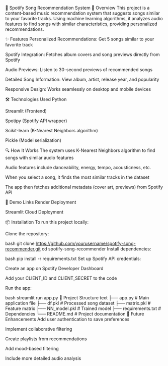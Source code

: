 🎵 Spotify Song Recommendation System
📌 Overview
This project is a content-based music recommendation system that suggests songs similar to your favorite tracks. Using machine learning algorithms, it analyzes audio features to find songs with similar characteristics, providing personalized recommendations.

✨ Features
Personalized Recommendations: Get 5 songs similar to your favorite track

Spotify Integration: Fetches album covers and song previews directly from Spotify

Audio Previews: Listen to 30-second previews of recommended songs

Detailed Song Information: View album, artist, release year, and popularity

Responsive Design: Works seamlessly on desktop and mobile devices

🛠️ Technologies Used
Python

Streamlit (Frontend)

Spotipy (Spotify API wrapper)

Scikit-learn (K-Nearest Neighbors algorithm)

Pickle (Model serialization)

🔍 How It Works
The system uses K-Nearest Neighbors algorithm to find songs with similar audio features

Audio features include danceability, energy, tempo, acousticness, etc.

When you select a song, it finds the most similar tracks in the dataset

The app then fetches additional metadata (cover art, previews) from Spotify API

🚀 Demo Links
Render Deployment

Streamlit Cloud Deployment

📦 Installation
To run this project locally:

Clone the repository:

bash
git clone https://github.com/yourusername/spotify-song-recommender.git
cd spotify-song-recommender
Install dependencies:

bash
pip install -r requirements.txt
Set up Spotify API credentials:

Create an app on Spotify Developer Dashboard

Add your CLIENT_ID and CLIENT_SECRET to the code

Run the app:

bash
streamlit run app.py
📂 Project Structure
text
├── app.py                # Main application file
├── df.pkl                # Processed song dataset
├── matrix.pkl            # Feature matrix
├── NN_model.pkl          # Trained model
├── requirements.txt      # Dependencies
└── README.md             # Project documentation
📝 Future Enhancements
Add user authentication to save preferences

Implement collaborative filtering

Create playlists from recommendations

Add mood-based filtering

Include more detailed audio analysis
